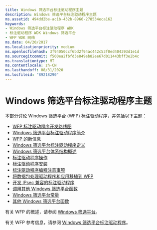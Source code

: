 ```yaml
---
title: Windows 筛选平台标注驱动程序主题
description: Windows 筛选平台标注驱动程序主题
ms.assetid: 494dd2be-ac1b-432b-8966-278534eca162
keywords:
- Windows 筛选平台标注驱动程序 WDK
- 标注驱动程序 WDK Windows 筛选平台
- WFP WDK 网络
ms.date: 04/20/2017
ms.localizationpriority: medium
ms.openlocfilehash: 3f94050ccf6bd2f94ac442c53f0ed404393d1e1d
ms.sourcegitcommit: f500ea2fbfd3e849eb82ee67d011443bff3e2b4c
ms.translationtype: MT
ms.contentlocale: zh-CN
ms.lasthandoff: 08/31/2020
ms.locfileid: "89218290"
---
```

# <a name="windows-filtering-platform-callout-driver-topics"></a>Windows 筛选平台标注驱动程序主题


本部分讨论 Windows 筛选平台 (WFP) 标注驱动程序，并包括以下主题：

-   [WFP 标注驱动程序开发路线图](roadmap-for-developing-wfp-callout-drivers.md)
-   [Windows 筛选平台标注驱动程序简介](introduction-to-windows-filtering-platform-callout-drivers.md)
-   [WFP 的新信息](new-information-for-wfp.md)
-   [Windows 筛选平台标注驱动程序定义](wfp-callout-drivers-definitions.md)
-   [Windows 筛选平台体系结构概述](windows-filtering-platform-architecture-overview.md)
-   [标注驱动程序操作](callout-driver-operations.md)
-   [标注驱动程序安装](callout-driver-installation.md)
-   [标注驱动程序编程注意事项](callout-driver-programming-considerations.md)
-   [将数据包处理驱动程序和应用移植到 WFP](porting-packet-processing-drivers-and-apps-to-wfp.md)
-   [开发 IPsec 兼容的标注驱动程序](developing-ipsec-compatible-callout-drivers.md)
-   [调用其他 Windows 筛选平台函数](calling-other-windows-filtering-platform-functions.md)
-   [Windows 筛选平台常量](windows-filtering-platform-constants.md)
-   [其他 Windows 筛选平台函数](other-windows-filtering-platform-functions.md)

有关 WFP 的概述，请参阅 [Windows 筛选平台](/windows/desktop/FWP/windows-filtering-platform-start-page)。

有关 WFP 参考信息，请参阅 [Windows 筛选平台标注驱动程序](/windows-hardware/drivers/ddi/_netvista/)。

 

